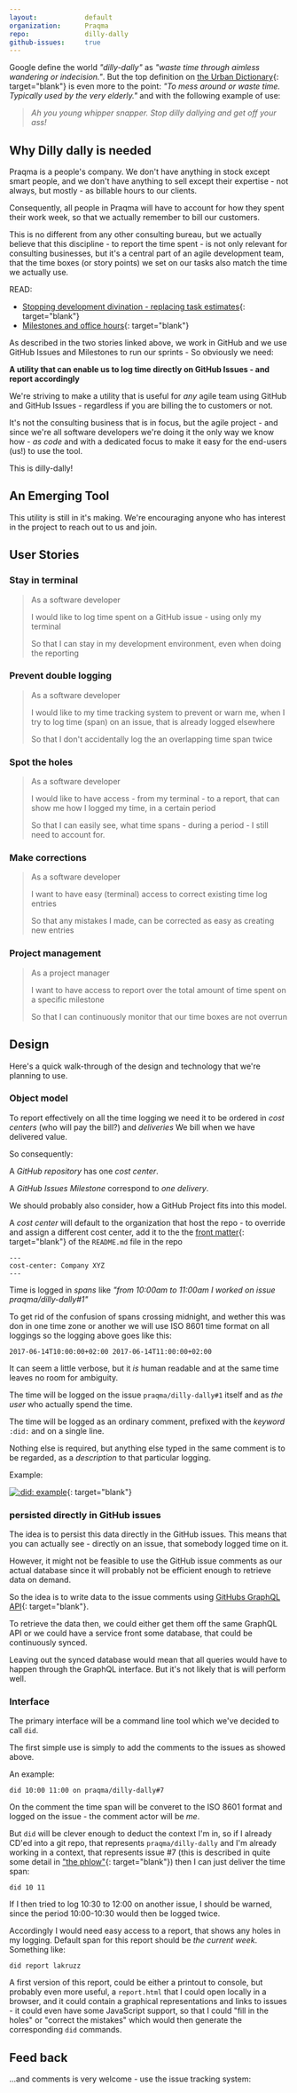 ```yaml
---
layout:            default
organization:      Praqma
repo:              dilly-dally
github-issues:     true
---
```


Google define the world _"dilly-dally"_ as _"waste time through aimless wandering or indecision."_. But the top definition on [the Urban Dictionary](http://www.urbandictionary.com/define.php?term=dilly%20dally){: target="blank"} is even more to the point: _"To mess around or waste time. Typically used by the very elderly."_ and with the following example of use:

>_Ah you young whipper snapper. Stop dilly dallying and get off your ass!_

## Why Dilly dally is needed

Praqma is a people's company. We don't have anything in stock except smart people, and we don't have anything to sell except their expertise - not always, but mostly - as billable hours to our clients.

Consequently, all people in Praqma will have to account for how they spent their work week, so that we actually remember to bill our customers.

This is no different from any other consulting bureau, but we actually believe that this discipline - to report the time spent - is not only relevant for consulting businesses, but it's a central part of an agile development team, that the time boxes (or story points) we set on our tasks also match the time we actually use.

READ:
* [Stopping development divination - replacing task estimates](http://www.praqma.com/stories/stopping-development-divination/){: target="blank"}
* [Milestones and office hours](http://www.praqma.com/stories/milestones-and-officehours/){: target="blank"}

As described in the two stories linked above, we work in GitHub and we use GitHub Issues and Milestones to run our sprints - So obviously we need:

__A utility that can enable us to log time directly on GitHub Issues - and report accordingly__

We're striving to make a utility that is useful for _any_ agile team using GitHub and GitHub Issues - regardless if you are billing the to customers or not.

It's not the consulting business that is in focus, but the agile project - and since we're all software developers we're doing it the only way we know how - _as code_ and with a dedicated focus to make it easy for the end-users (us!) to use the tool.

This is dilly-dally!

## An Emerging Tool

This utility is still in it's making. We're encouraging anyone who has interest in the project to reach out to us and join.

## User Stories

### Stay in terminal

>As a software developer
>
>I would like to log time spent on a GitHub issue - using only my terminal
>
>So that I can stay in my development environment, even when doing the reporting

### Prevent double logging
>As a software developer
>
>I would like to my time tracking system to prevent or warn me, when I try to log time (span) on an issue, that is already logged elsewhere
>
>So that I don't accidentally log the an overlapping time span twice

### Spot the holes
>As a software developer
>
>I would like to have access - from my terminal - to a report, that can show me how I logged my time, in a certain period
>
>So that I can easily see, what time spans - during a period - I still need to account for.

### Make corrections
>As a software developer
>
>I want to have easy (terminal) access to correct existing time log entries
>
>So that any mistakes I made, can be corrected as easy as creating new entries

### Project management
>As a project manager
>
>I want to have access to report over the total amount of time spent on a specific milestone
>
>So that I can continuously monitor that our time boxes are not overrun

## Design

Here's a quick walk-through of the design and technology that we're planning to use.

### Object model

To report effectively on all the time logging we need it to be ordered in _cost centers_ (who will pay the bill?) and _deliveries_ We bill when we have delivered value.

So consequently:

A _GitHub repository_ has one _cost center_.

A _GitHub Issues Milestone_ correspond to _one delivery_.

We should probably also consider, how a GitHub Project fits into this model.

A _cost center_ will default to the organization that host the repo - to override and assign a different cost center, add it to the the [front matter](https://jekyllrb.com/docs/frontmatter/){: target="blank"} of the `README.md` file in the repo

    ---
    cost-center: Company XYZ
    ---

Time is logged in _spans_ like _"from 10:00am to 11:00am I worked on issue praqma/dilly-dally#1"_

To get rid of the confusion of spans crossing midnight, and wether this was don in one time zone or another we will use ISO 8601 time format on all loggings so the logging above goes like this:

    2017-06-14T10:00:00+02:00 2017-06-14T11:00:00+02:00

It can seem a little verbose, but it _is_ human readable and at the same time leaves no room for ambiguity.

The time will be logged on the issue `praqma/dilly-dally#1` itself and as _the user_ who actually spend the time.

The time will be logged as an ordinary comment, prefixed with the _keyword_ `:did:` and on a single line.

Nothing else is required, but anything else typed in the same comment is to be regarded, as a _description_ to that particular logging.

Example:

[![:did: example](images/did-example.png)](
https://github.com/Praqma/dilly-dally/issues/1#issuecomment-306840603
){: target="blank"}

### persisted directly in GitHub issues

The idea is to persist this data directly in the GitHub issues. This means that you can actually see - directly on an issue, that somebody logged time on it.

However, it might not be feasible to use the GitHub issue comments as our actual database since it will probably not be efficient enough to retrieve data on demand.

So the idea is to write data to the issue comments using [GitHubs GraphQL API](https://developer.github.com/v4/){: target="blank"}.

To retrieve the data then, we could either get them off the same GraphQL API or we could have a service front some database, that could be continuously synced.

Leaving out the synced database would mean that all queries would have to happen through the GraphQL interface. But it's not likely that is will perform well.

### Interface

The primary interface will be a command line tool which we've decided to call `did`.

The first simple use is simply to add the comments to the issues as showed above.

An example:

    did 10:00 11:00 on praqma/dilly-dally#7

On the comment the time span will be converet to the ISO 8601 format and logged on the issue - the comment actor will be _me_.

But `did` will be clever enough to deduct the context I'm in, so if I already CD'ed into a git repo, that represents `praqma/dilly-dally` and I'm already working in a context, that represents issue #7 (this is described in quite some detail in ["the phlow"](https://github.com/Praqma/git-phlow){: target="blank"}) then I can just deliver the time span:

    did 10 11

If I then tried to log 10:30 to 12:00 on another issue, I should be warned, since the period 10:00-10:30 would then be logged twice.

Accordingly I would need easy access to a report, that shows any holes in my logging. Default span for this report should be _the current week_. Something like:

    did report lakruzz

A first version of this report, could be either a printout to console, but probably even more useful, a `report.html` that I could open locally in a browser, and it could contain a graphical representations and links to issues - it could even have some JavaScript support, so that I could "fill in the holes" or "correct the mistakes" which would then generate the corresponding `did` commands.


## Feed back

...and comments is very welcome - use the issue tracking system:
